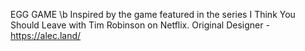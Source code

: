 EGG GAME \b
Inspired by the game featured in the series I Think You Should Leave with Tim Robinson on Netflix.
Original Designer - https://alec.land/
